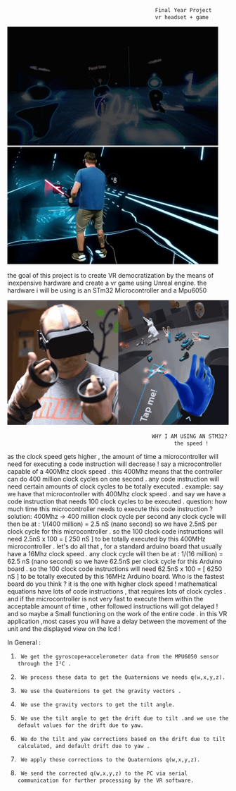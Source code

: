                                                    Final Year Project
                                                   vr headset + game
![](VRimages/giphyj.gif)
![](VRimages/giphys.gif)                                          
                                                  
the goal of this project is to create  VR democratization by the means of inexpensive hardware and 
create a vr game using Unreal engine.
the hardware i will be using is an STm32 Microcontroller and a Mpu6050

![](VRimages/OQw6pMk.gif)

                                                  WHY I AM USING AN STM32?
                                                         the speed ! 
as the clock speed gets higher , the amount of time a microcontroller will need for executing a code instruction will decrease ! say a microcontroller capable of a 400Mhz clock speed . this 400Mhz means that the controller can do 400 million clock cycles on one second . any code instruction will need certain amounts of clock cycles to be totally executed . example: say we have that microcontroller with 400Mhz clock speed . 
and say we have a code instruction that needs 100 clock cycles to be executed . 
question: how much time this microcontroller needs to execute this code instruction ? solution: 400Mhz -> 400 million clock cycle per second any clock cycle will then be at : 1/(400 million) = 2.5 nS (nano second) so we have 2.5nS per clock cycle for this microcontroller . so the 100 clock code instructions will need 2.5nS x 100 = [ 250 nS ] to be totally executed by this 400MHz microcontroller . 
let's do all that , for a standard arduino board that usually have a 16Mhz clock speed . any clock cycle will then be at : 1/(16 million) = 62.5 nS (nano second) so we have 62.5nS per clock cycle for this Arduino board . so the 100 clock code instructions will need 62.5nS x 100 = [ 6250 nS ] to be totally executed by this 16MHz Arduino board. Who is the fastest board do you think ? it is the one with higher clock speed ! mathematical equations have lots of code instructions , 
that requires lots of clock cycles . 
and if the microcontroller is not very fast to execute them within the acceptable amount of time , other followed instructions will got delayed ! and so maybe a Small functioning on the work of the entire code . 
in this VR application ,most cases you will have a delay between the movement of the unit and the displayed view on the lcd !


In General :
1.      We get the gyroscope+accelerometer data from the MPU6050 sensor through the I²C .
2.      We process these data to get the Quaternions we needs q(w,x,y,z).
3.      We use the Quaternions to get the gravity vectors .
4.      We use the gravity vectors to get the tilt angle.
5.      We use the tilt angle to get the drift due to tilt .and we use the default values for the drift due to yaw.
6.      We do the tilt and yaw corrections based on the drift due to tilt calculated, and default drift due to yaw .
7.      We apply those corrections to the Quaternions q(w,x,y,z).
8.      We send the corrected q(w,x,y,z) to the PC via serial communication for further processing by the VR software.

 

